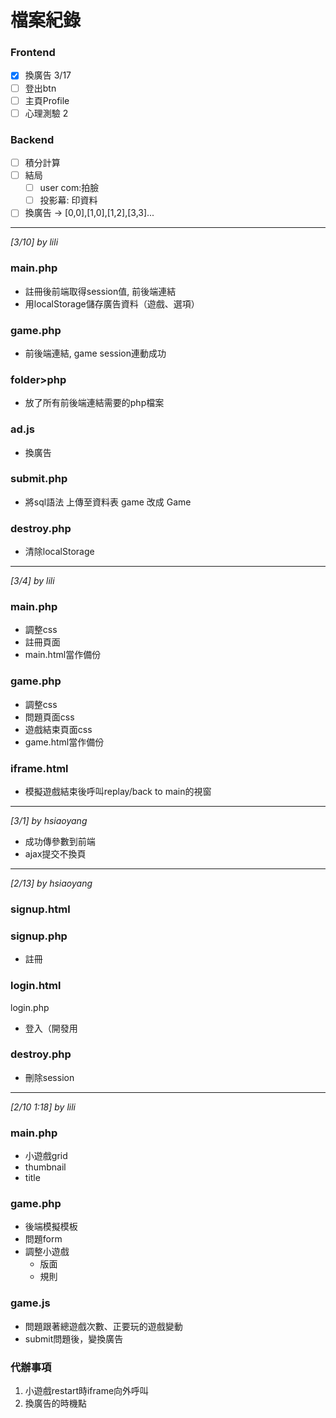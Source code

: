# 檔案紀錄
### Frontend
- [x] 換廣告 3/17
- [ ] 登出btn
- [ ] 主頁Profile
- [ ] 心理測驗 2

### Backend
- [ ] 積分計算
- [ ] 結局
    - [ ] user com:拍臉
    - [ ] 投影幕: 印資料
- [ ] 換廣告 -> [0,0],[1,0],[1,2],[3,3]...

---
*[3/10] by lili*
### main.php
+ 註冊後前端取得session值, 前後端連結
+ 用localStorage儲存廣告資料（遊戲、選項）

### game.php
+ 前後端連結, game session連動成功

### folder>php
+ 放了所有前後端連結需要的php檔案

### ad.js
+ 換廣告

### submit.php
+ 將sql語法 上傳至資料表 game 改成 Game

### destroy.php
+ 清除localStorage
---
*[3/4] by lili*
### main.php
+ 調整css
+ 註冊頁面
+ main.html當作備份

### game.php
+ 調整css
+ 問題頁面css
+ 遊戲結束頁面css
+ game.html當作備份

### iframe.html
+ 模擬遊戲結束後呼叫replay/back to main的視窗
---
*[3/1] by hsiaoyang*
+ 成功傳參數到前端
+ ajax提交不換頁
---
*[2/13] by hsiaoyang*
### signup.html
### signup.php
+ 註冊

### login.html
login.php
+ 登入（開發用

### destroy.php
+ 刪除session
---
*[2/10 1:18] by lili*
### main.php
+ 小遊戲grid
+ thumbnail
+ title

### game.php
+ 後端模擬模板
+ 問題form
+ 調整小遊戲
    +  版面
    + 規則

### game.js
+ 問題跟著總遊戲次數、正要玩的遊戲變動
+ submit問題後，變換廣告

### 代辦事項
1. 小遊戲restart時iframe向外呼叫
2. 換廣告的時機點
